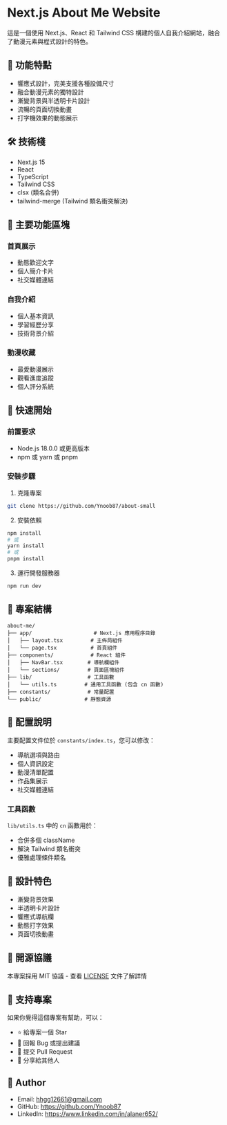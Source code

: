 # Next.js About Me Website

這是一個使用 Next.js、React 和 Tailwind CSS 構建的個人自我介紹網站，融合了動漫元素與程式設計的特色。

## 🌟 功能特點

- 響應式設計，完美支援各種設備尺寸
- 融合動漫元素的獨特設計
- 漸變背景與半透明卡片設計
- 流暢的頁面切換動畫
- 打字機效果的動態展示

## 🛠️ 技術棧

- Next.js 15
- React
- TypeScript
- Tailwind CSS
- clsx (類名合併)
- tailwind-merge (Tailwind 類名衝突解決)

## 🎯 主要功能區塊

### 首頁展示

- 動態歡迎文字
- 個人簡介卡片
- 社交媒體連結

### 自我介紹

- 個人基本資訊
- 學習經歷分享
- 技術背景介紹

### 動漫收藏

- 最愛動漫展示
- 觀看進度追蹤
- 個人評分系統

## 🚀 快速開始

### 前置要求

- Node.js 18.0.0 或更高版本
- npm 或 yarn 或 pnpm

### 安裝步驟

1. 克隆專案

```bash
git clone https://github.com/Ynoob87/about-small
```

2. 安裝依賴

```bash
npm install
# 或
yarn install
# 或
pnpm install
```

3. 運行開發服務器

```bash
npm run dev
```

## 📁 專案結構

```
about-me/
├── app/                    # Next.js 應用程序目錄
│   ├── layout.tsx         # 主佈局組件
│   └── page.tsx           # 首頁組件
├── components/            # React 組件
│   ├── NavBar.tsx        # 導航欄組件
│   └── sections/         # 頁面區塊組件
├── lib/                  # 工具函數
│   └── utils.ts         # 通用工具函數 (包含 cn 函數)
├── constants/            # 常量配置
└── public/              # 靜態資源
```

## 🔧 配置說明

主要配置文件位於 `constants/index.ts`，您可以修改：

- 導航選項與路由
- 個人資訊設定
- 動漫清單配置
- 作品集展示
- 社交媒體連結

### 工具函數

`lib/utils.ts` 中的 `cn` 函數用於：

- 合併多個 className
- 解決 Tailwind 類名衝突
- 優雅處理條件類名

## 🎨 設計特色

- 漸變背景效果
- 半透明卡片設計
- 響應式導航欄
- 動態打字效果
- 頁面切換動畫

## 📝 開源協議

本專案採用 MIT 協議 - 查看 [LICENSE](LICENSE) 文件了解詳情

## 💖 支持專案

如果你覺得這個專案有幫助，可以：

- ⭐ 給專案一個 Star
- 🐛 回報 Bug 或提出建議
- 🔀 提交 Pull Request
- 📢 分享給其他人

## 👤 Author

- Email: hhgg12661@gmail.com
- GitHub: https://github.com/Ynoob87
- LinkedIn: https://www.linkedin.com/in/alaner652/
